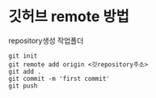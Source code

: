 # 깃허브 remote 방법

repository생성 
작업폴더
```
git init
git remote add origin <깃repository주소>
git add .
git commit -m 'first commit'
git push

```
